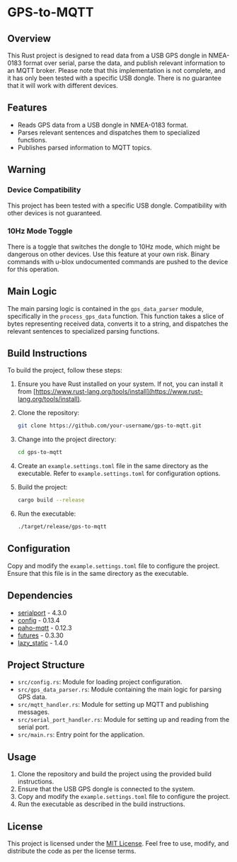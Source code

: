 # GPS-to-MQTT

## Overview

This Rust project is designed to read data from a USB GPS dongle in NMEA-0183 format over serial, parse the data, and publish relevant information to an MQTT broker. Please note that this implementation is not complete, and it has only been tested with a specific USB dongle. There is no guarantee that it will work with different devices.

## Features

- Reads GPS data from a USB dongle in NMEA-0183 format.
- Parses relevant sentences and dispatches them to specialized functions.
- Publishes parsed information to MQTT topics.

## Warning

### Device Compatibility

This project has been tested with a specific USB dongle. Compatibility with other devices is not guaranteed.

### 10Hz Mode Toggle

There is a toggle that switches the dongle to 10Hz mode, which might be dangerous on other devices. Use this feature at your own risk. Binary commands with u-blox undocumented commands are pushed to the device for this operation.

## Main Logic

The main parsing logic is contained in the `gps_data_parser` module, specifically in the `process_gps_data` function. This function takes a slice of bytes representing received data, converts it to a string, and dispatches the relevant sentences to specialized parsing functions.

## Build Instructions

To build the project, follow these steps:

1. Ensure you have Rust installed on your system. If not, you can install it from [https://www.rust-lang.org/tools/install](https://www.rust-lang.org/tools/install).

2. Clone the repository:

    ```bash
    git clone https://github.com/your-username/gps-to-mqtt.git
    ```

3. Change into the project directory:

    ```bash
    cd gps-to-mqtt
    ```

4. Create an `example.settings.toml` file in the same directory as the executable. Refer to `example.settings.toml` for configuration options.

5. Build the project:

    ```bash
    cargo build --release
    ```

6. Run the executable:

    ```bash
    ./target/release/gps-to-mqtt
    ```

## Configuration

Copy and modify the `example.settings.toml` file to configure the project. Ensure that this file is in the same directory as the executable.

## Dependencies

- [serialport](https://crates.io/crates/serialport) - 4.3.0
- [config](https://crates.io/crates/config) - 0.13.4
- [paho-mqtt](https://crates.io/crates/paho-mqtt) - 0.12.3
- [futures](https://crates.io/crates/futures) - 0.3.30
- [lazy_static](https://crates.io/crates/lazy_static) - 1.4.0

## Project Structure

- `src/config.rs`: Module for loading project configuration.
- `src/gps_data_parser.rs`: Module containing the main logic for parsing GPS data.
- `src/mqtt_handler.rs`: Module for setting up MQTT and publishing messages.
- `src/serial_port_handler.rs`: Module for setting up and reading from the serial port.
- `src/main.rs`: Entry point for the application.

## Usage

1. Clone the repository and build the project using the provided build instructions.
2. Ensure that the USB GPS dongle is connected to the system.
3. Copy and modify the `example.settings.toml` file to configure the project.
4. Run the executable as described in the build instructions.

## License

This project is licensed under the [MIT License](LICENSE). Feel free to use, modify, and distribute the code as per the license terms.
